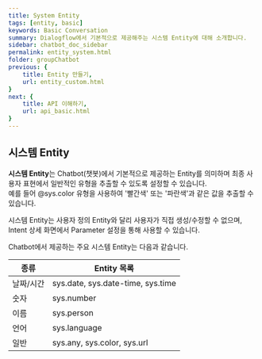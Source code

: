 ```yaml
---
title: System Entity
tags: [entity, basic]
keywords: Basic Conversation
summary: Dialogflow에서 기본적으로 제공해주는 시스템 Entity에 대해 소개합니다.
sidebar: chatbot_doc_sidebar
permalink: entity_system.html
folder: groupChatbot
previous: {
    title: Entity 만들기, 
    url: entity_custom.html
}
next: {
    title: API 이해하기,
    url: api_basic.html
}
---
```


## 시스템 Entity

**시스템 Entity**는 Chatbot(챗봇)에서 기본적으로 제공하는 Entity를 의미하며 최종 사용자 표현에서 일반적인 유형을 추출할 수 있도록 설정할 수 있습니다. <br/>
예를 들어 @sys.color 유형을 사용하여 '빨간색' 또는 '파란색'과 같은 값을 추출할 수 있습니다. 

<!-- <span style="color:#2c3238;"><i class="fa fa-external-link-square" aria-hidden="true" style="margin:0px 5px"></i>[시스템 Entity 참조](https://cloud.google.com/dialogflow/docs/entities-system)</span>에서 시스템 Entity의 전체 목록을 확인할 수 있습니다.<br/> -->

시스템 Entity는 사용자 정의 Entity와 달리 사용자가 직접 생성/수정할 수 없으며, Intent 상세 화면에서 Parameter 설정을 통해 사용할 수 있습니다.<br/>
<!-- Intent 만들기에서 entity 매칭해주는 부분 -->

Chatbot에서 제공하는 주요 시스템 Entity는 다음과 같습니다.<br/>

| 종류 | Entity 목록 | 
|--------|-------|
| 날짜/시간 | sys.date, sys.date-time, sys.time |
| 숫자 | sys.number |
| 이름 | sys.person |
| 언어 | sys.language |
| 일반 | sys.any, sys.color, sys.url |

<br/>

<!-- ### 시스템 Entity 예시 - sys.date

| Entity | 대표어 | 
|--------|-------|
| sys.date | 오늘, 내일, 모레, 어제, 그제, 3일 전, 3일 후 등 |

**날짜 Entity**는 날짜를 가리키는 단어를 구분합니다. 일, 월, 년에 대해 각각의 시스템 Entity를 제공합니다. <br/>

Intent에 날짜 Entity 타입의 Parameter를 추가하고 날짜 지칭 단어가 들어가는 문장을 입력하면 단어가 숫자값으로 변환되어 들어오는 것을 확인할 수 있습니다. '오늘', '당월', '올해'를 0으로 잡고 기준으로 부터 떨어진 날짜수를 계산하여 반환하게 됩니다. -->